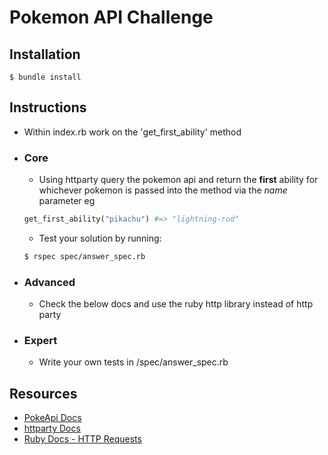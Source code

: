# Pokemon API Challenge

## Installation 
```
$ bundle install
```

## Instructions

* Within index.rb work on the 'get_first_ability' method  
* ### Core
    - Using httparty query the pokemon api and return the **first** ability for whichever pokemon is passed into the method via the *name* parameter
     eg 
     ```ruby
     get_first_ability("pikachu") #=> "lightning-rod" 

     ```
     - Test your solution by running: 
     ```bash
     $ rspec spec/answer_spec.rb
     ```
* ### Advanced 
    - Check the below docs and use the ruby http library instead of http party
* ### Expert 
    - Write your own tests in /spec/answer_spec.rb



## Resources 
* [PokeApi Docs](https://pokeapi.co/docs/v2.html/)
* [httparty Docs](https://github.com/jnunemaker/httparty/blob/master/README.md)
* [Ruby Docs - HTTP Requests](https://ruby-doc.org/stdlib-2.6.3/libdoc/net/http/rdoc/Net/HTTP.html)


